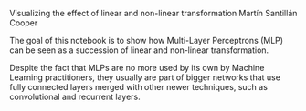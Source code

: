 
Visualizing the effect of linear and non-linear transformation
Martín Santillán Cooper

The goal of this notebook is to show how Multi-Layer Perceptrons (MLP) can be seen as a succession of linear and non-linear transformation.

Despite the fact that MLPs are no more used by its own by Machine Learning practitioners, they usually are part of bigger networks that use fully connected layers merged with other newer techniques, such as convolutional and recurrent layers.
